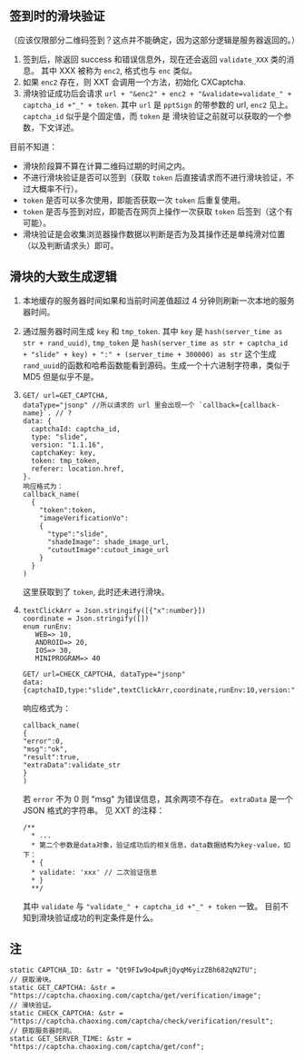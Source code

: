 ## 签到时的滑块验证

（应该仅限部分二维码签到？这点并不能确定，因为这部分逻辑是服务器返回的。）

1. 签到后，除返回 success 和错误信息外，现在还会返回 `validate_XXX` 类的消息。
   其中 XXX 被称为 `enc2`, 格式也与 `enc` 类似。
2. 如果 `enc2` 存在，则 XXT 会调用一个方法，初始化 CXCaptcha.
3. 滑块验证成功后会请求 `url + "&enc2" + enc2 + "&validate=validate_" + captcha_id +"_" + token`.
   其中 `url` 是 `pptSign` 的带参数的 url, `enc2` 见上。`captcha_id` 似乎是个固定值，而 `token` 是
   滑块验证之前就可以获取的一个参数，下文详述。

目前不知道：

- 滑块阶段算不算在计算二维码过期的时间之内。
- 不进行滑块验证是否可以签到（获取 `token` 后直接请求而不进行滑块验证，不过大概率不行）。
- `token` 是否可以多次使用，即能否获取一次 `token` 后重复使用。
- `token` 是否与签到对应，即能否在网页上操作一次获取 `token` 后签到（这个有可能）。
- 滑块验证是会收集浏览器操作数据以判断是否为及其操作还是单纯滑对位置（以及判断请求头）即可。

## 滑块的大致生成逻辑

1. 本地缓存的服务器时间如果和当前时间差值超过 4 分钟则刷新一次本地的服务器时间。
2. 通过服务器时间生成 `key` 和 `tmp_token`. 其中 `key` 是 `hash(server_time as str + rand_uuid)`,
   `tmp_token` 是
   `hash(server_time as str + captcha_id + "slide" + key) + ":" + (server_time + 300000) as str`
   这个生成`rand_uuid`的函数和哈希函数能看到源码。生成一个十六进制字符串，类似于 MD5 但是似乎不是。
3. ```
   GET/ url=GET_CAPTCHA,
   dataType="jsonp" //所以请求的 url 里会出现一个 `callback={callback-name}`. // ?
   data: {
     captchaId: captcha_id,
     type: "slide",
     version: "1.1.16",
     captchaKey: key,
     token: tmp_token,
     referer: location.href,
   }.
   响应格式为：
   callback_name(
     {
       "token":token,
       "imageVerificationVo":
       {
         "type":"slide",
         "shadeImage": shade_image_url,
         "cutoutImage":cutout_image_url
       }
     }
   )
   ```
   这里获取到了 `token`, 此时还未进行滑块。
4. ```
   textClickArr = Json.stringify([{"x":number}])
   coordinate = Json.stringify([])
   enum runEnv:
      WEB=> 10,
      ANDROID=> 20,
      IOS=> 30,
      MINIPROGRAM=> 40
   ```

   ```
   GET/ url=CHECK_CAPTCHA, dataType="jsonp"
   data:{captchaID,type:"slide",textClickArr,coordinate,runEnv:10,version:"1.1.16"}
   ```

   响应格式为：

   ```
   callback_name(
   {
   "error":0,
   "msg":"ok",
   "result":true,
   "extraData":validate_str
   }
   )
   ```

   若 `error` 不为 0 则 "msg" 为错误信息，其余两项不存在。
   `extraData` 是一个 JSON 格式的字符串。
   见 XXT 的注释：

   ```
   /**
     * ...
     * 第二个参数是data对象，验证成功后的相关信息，data数据结构为key-value，如下：
     * {
     * validate: 'xxx' // 二次验证信息
     * }
     **/
   ```

   其中 `validate` 与 `"validate_" + captcha_id +"_" + token` 一致。
   目前不知到滑块验证成功的判定条件是什么。

## 注

```
static CAPTCHA_ID: &str = "Qt9FIw9o4pwRjOyqM6yizZBh682qN2TU";
// 获取滑块。
static GET_CAPTCHA: &str = "https://captcha.chaoxing.com/captcha/get/verification/image";
// 滑块验证。
static CHECK_CAPTCHA: &str = "https://captcha.chaoxing.com/captcha/check/verification/result";
// 获取服务器时间。
static GET_SERVER_TIME: &str = "https://captcha.chaoxing.com/captcha/get/conf";
```
